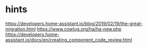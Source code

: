 # hints
https://developers.home-assistant.io/blog/2019/02/19/the-great-migration.html
https://www.cowlug.org/ha/ha-new.php
https://developers.home-assistant.io/docs/en/creating_component_code_review.html
